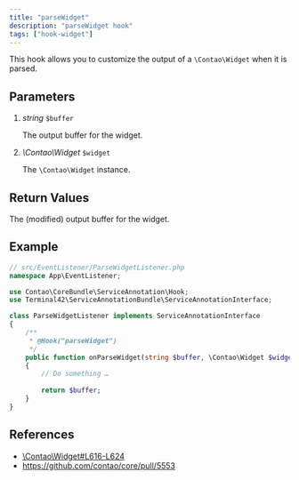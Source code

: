 ```yaml
---
title: "parseWidget"
description: "parseWidget hook"
tags: ["hook-widget"]
---
```



This hook allows you to customize the output of a `\Contao\Widget` when it is
parsed.


## Parameters

1. *string* `$buffer`

    The output buffer for the widget.

2. *\Contao\Widget* `$widget`

    The `\Contao\Widget` instance.


## Return Values

The (modified) output buffer for the widget.


## Example

```php
// src/EventListener/ParseWidgetListener.php
namespace App\EventListener;

use Contao\CoreBundle\ServiceAnnotation\Hook;
use Terminal42\ServiceAnnotationBundle\ServiceAnnotationInterface;

class ParseWidgetListener implements ServiceAnnotationInterface
{
    /**
     * @Hook("parseWidget")
     */
    public function onParseWidget(string $buffer, \Contao\Widget $widget): string
    {
        // Do something …
        
        return $buffer;
    }
}
```


## References

* [\Contao\Widget#L616-L624](https://github.com/contao/contao/blob/4.7.6/core-bundle/src/Resources/contao/library/Contao/Widget.php#L616-L624)
* https://github.com/contao/core/pull/5553
